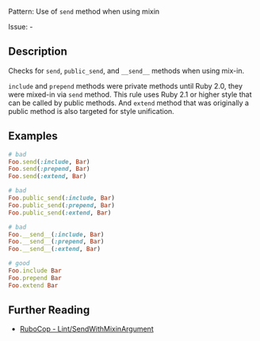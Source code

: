 Pattern: Use of `send` method when using mixin

Issue: -

## Description

Checks for `send`, `public_send`, and `__send__` methods when using mix-in.

`include` and `prepend` methods were private methods until Ruby 2.0, they were mixed-in via `send` method. This rule uses Ruby 2.1 or higher style that can be called by public methods. And `extend` method that was originally a public method is also targeted for style unification.

## Examples

```ruby
# bad
Foo.send(:include, Bar)
Foo.send(:prepend, Bar)
Foo.send(:extend, Bar)

# bad
Foo.public_send(:include, Bar)
Foo.public_send(:prepend, Bar)
Foo.public_send(:extend, Bar)

# bad
Foo.__send__(:include, Bar)
Foo.__send__(:prepend, Bar)
Foo.__send__(:extend, Bar)

# good
Foo.include Bar
Foo.prepend Bar
Foo.extend Bar
```

## Further Reading

* [RuboCop - Lint/SendWithMixinArgument](https://rubocop.readthedocs.io/en/latest/cops_lint/#lintsendwithmixinargument)
